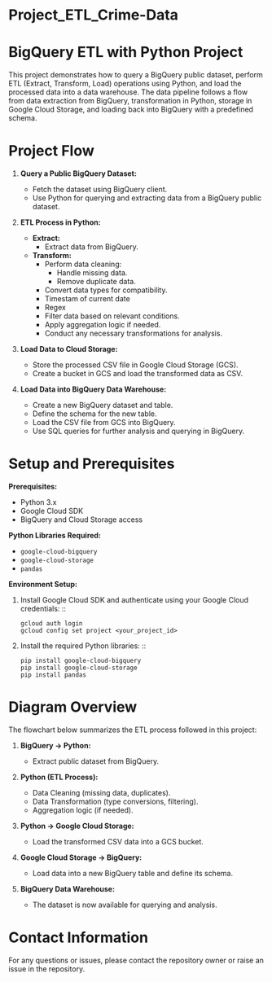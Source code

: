 # Project_ETL_Crime-Data

BigQuery ETL with Python Project
===============================

This project demonstrates how to query a BigQuery public dataset, perform ETL (Extract, Transform, Load) operations using Python, and load the processed data into a data warehouse. The data pipeline follows a flow from data extraction from BigQuery, transformation in Python, storage in Google Cloud Storage, and loading back into BigQuery with a predefined schema.

Project Flow
============

1. **Query a Public BigQuery Dataset:**
   - Fetch the dataset using BigQuery client.
   - Use Python for querying and extracting data from a BigQuery public dataset.
   
2. **ETL Process in Python:**
   - **Extract:** 
     - Extract data from BigQuery.
   - **Transform:**
     - Perform data cleaning:
       - Handle missing data.
       - Remove duplicate data.
     - Convert data types for compatibility.
     - Timestam of current date
     - Regex
     - Filter data based on relevant conditions.
     - Apply aggregation logic if needed.
     - Conduct any necessary transformations for analysis.
     
3. **Load Data to Cloud Storage:**
   - Store the processed CSV file in Google Cloud Storage (GCS).
   - Create a bucket in GCS and load the transformed data as CSV.

4. **Load Data into BigQuery Data Warehouse:**
   - Create a new BigQuery dataset and table.
   - Define the schema for the new table.
   - Load the CSV file from GCS into BigQuery.
   - Use SQL queries for further analysis and querying in BigQuery.

Setup and Prerequisites
=======================

**Prerequisites:**
- Python 3.x
- Google Cloud SDK
- BigQuery and Cloud Storage access

**Python Libraries Required:**
- `google-cloud-bigquery`
- `google-cloud-storage`
- `pandas`

**Environment Setup:**
1. Install Google Cloud SDK and authenticate using your Google Cloud credentials:
   ::
   
       gcloud auth login
       gcloud config set project <your_project_id>
   
2. Install the required Python libraries:
   ::
   
       pip install google-cloud-bigquery
       pip install google-cloud-storage
       pip install pandas

Diagram Overview
================

The flowchart below summarizes the ETL process followed in this project:

1. **BigQuery → Python:**
   - Extract public dataset from BigQuery.

2. **Python (ETL Process):**
   - Data Cleaning (missing data, duplicates).
   - Data Transformation (type conversions, filtering).
   - Aggregation logic (if needed).

3. **Python → Google Cloud Storage:**
   - Load the transformed CSV data into a GCS bucket.

4. **Google Cloud Storage → BigQuery:**
   - Load data into a new BigQuery table and define its schema.

5. **BigQuery Data Warehouse:**
   - The dataset is now available for querying and analysis.

Contact Information
===================
For any questions or issues, please contact the repository owner or raise an issue in the repository.

